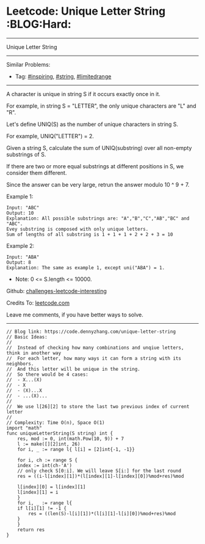 
# Leetcode: Unique Letter String     :BLOG:Hard:

---

Unique Letter String  

---

Similar Problems:  

-   Tag: [#inspiring](https://code.dennyzhang.com/tag/inspiring), [#string](https://code.dennyzhang.com/tag/string), [#limitedrange](https://code.dennyzhang.com/tag/limitedrange)

---

A character is unique in string S if it occurs exactly once in it.  

For example, in string S = "LETTER", the only unique characters are "L" and "R".  

Let's define UNIQ(S) as the number of unique characters in string S.  

For example, UNIQ("LETTER") =  2.  

Given a string S, calculate the sum of UNIQ(substring) over all non-empty substrings of S.  

If there are two or more equal substrings at different positions in S, we consider them different.  

Since the answer can be very large, retrun the answer modulo 10 ^ 9 + 7.  

Example 1:  

    Input: "ABC"
    Output: 10
    Explanation: All possible substrings are: "A","B","C","AB","BC" and "ABC".
    Evey substring is composed with only unique letters.
    Sum of lengths of all substring is 1 + 1 + 1 + 2 + 2 + 3 = 10

Example 2:  

    Input: "ABA"
    Output: 8
    Explanation: The same as example 1, except uni("ABA") = 1.

-   Note: 0 <= S.length <= 10000.

Github: [challenges-leetcode-interesting](https://github.com/DennyZhang/challenges-leetcode-interesting/tree/master/problems/unique-letter-string)  

Credits To: [leetcode.com](https://leetcode.com/problems/unique-letter-string/description/)  

Leave me comments, if you have better ways to solve.  

---

    // Blog link: https://code.dennyzhang.com/unique-letter-string
    // Basic Ideas:
    //
    //  Instead of checking how many combinations and unqiue letters, think in another way
    //  For each letter, how many ways it can form a string with its neighbors.
    //  And this letter will be unique in the string.
    //  So there would be 4 cases:
    //  - X...(X)
    //  - X
    //  - (X)...X
    //  - ...(X)...
    //
    //  We use l[26][2] to store the last two previous index of current letter
    //
    // Complexity: Time O(n), Space O(1)
    import "math"
    func uniqueLetterString(S string) int {
        res, mod := 0, int(math.Pow(10, 9)) + 7
        l := make([][2]int, 26)
        for i, _ := range l{ l[i] = [2]int{-1, -1}}
    
        for i, ch := range S {
    	index := int(ch-'A')
    	// only check S[0:i]. We will leave S[i:] for the last round
    	res = ((i-l[index][1])*(l[index][1]-l[index][0])%mod+res)%mod
    
    	l[index][0] = l[index][1]
    	l[index][1] = i
        }
        for i, _ := range l{
    	if l[i][1] != -1 {
    	    res = ((len(S)-l[i][1])*(l[i][1]-l[i][0])%mod+res)%mod
    	}
        }
        return res
    }

